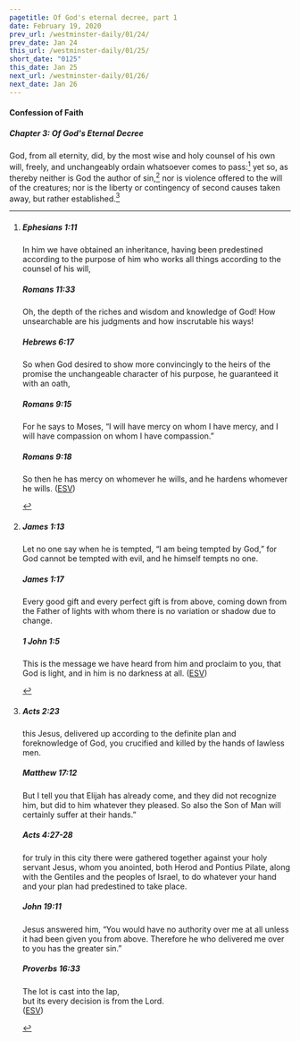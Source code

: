 ```yaml
---
pagetitle: Of God's eternal decree, part 1
date: February 19, 2020
prev_url: /westminster-daily/01/24/
prev_date: Jan 24
this_url: /westminster-daily/01/25/
short_date: "0125"
this_date: Jan 25
next_url: /westminster-daily/01/26/
next_date: Jan 26
---
```


#### Confession of Faith

##### Chapter 3: Of God's Eternal Decree

God, from all eternity, did, by the most wise and holy counsel of his own will, freely, and unchangeably ordain whatsoever comes to pass:[^fnref:wcf1] yet so, as thereby neither is God the author of sin,[^fnref:wcf2] nor is violence offered to the will of the creatures; nor is the liberty or contingency of second causes taken away, but rather established.[^fnref:wcf3]

[^fnref:wcf1]: <div class="esv"><h5>Ephesians 1:11</h5> <div class="esv-text"><p id="p49001011.01-1">In him we have obtained an inheritance, having been predestined according to the purpose of him who works all things according to the counsel of his will,</p> </div><h5>Romans 11:33</h5> <div class="esv-text"><p id="p45011033.01-2">Oh, the depth of the riches and wisdom and knowledge of God! How unsearchable are his judgments and how inscrutable his ways!</p> </div><h5>Hebrews 6:17</h5> <div class="esv-text"><p id="p58006017.01-3">So when God desired to show more convincingly to the heirs of the promise the unchangeable character of his purpose, he guaranteed it with an oath,</p> </div><h5>Romans 9:15</h5> <div class="esv-text"><p id="p45009015.01-4">For he says to Moses, &#8220;I will have mercy on whom I have mercy, and I will have compassion on whom I have compassion.&#8221;</p> </div><h5>Romans 9:18</h5> <div class="esv-text"><p id="p45009018.01-5">So then he has mercy on whomever he wills, and he hardens whomever he wills.  (<a href="http://www.esv.org" class="copyright">ESV</a>)</p> </div> </div>

[^fnref:wcf2]: <div class="esv"><h5>James 1:13</h5> <div class="esv-text"><p id="p59001013.01-1">Let no one say when he is tempted, &#8220;I am being tempted by God,&#8221; for God cannot be tempted with evil, and he himself tempts no one.</p> </div><h5>James 1:17</h5> <div class="esv-text"><p id="p59001017.01-2">Every good gift and every perfect gift is from above, coming down from the Father of lights with whom there is no variation or shadow due to change.</p> </div><h5>1 John 1:5</h5> <div class="esv-text"> <p id="p62001005.05-3">This is the message we have heard from him and proclaim to you, that God is light, and in him is no darkness at all.  (<a href="http://www.esv.org" class="copyright">ESV</a>)</p> </div> </div>

[^fnref:wcf3]: <div class="esv"><h5>Acts 2:23</h5> <div class="esv-text"><p id="p44002023.01-1">this Jesus, delivered up according to the definite plan and foreknowledge of God, you crucified and killed by the hands of lawless men.</p> </div><h5>Matthew 17:12</h5> <div class="esv-text"><p id="p40017012.01-2"><span class="woc">But I tell you that Elijah has already come, and they did not recognize him, but did to him whatever they pleased. So also the Son of Man will certainly suffer at their hands.&#8221;</span></p> </div><h5>Acts 4:27-28</h5> <div class="esv-text"><p class="same-paragraph" id="p44004027.01-3">for truly in this city there were gathered together against your holy servant Jesus, whom you anointed, both Herod and Pontius Pilate, along with the Gentiles and the peoples of Israel, to do whatever your hand and your plan had predestined to take place.</p> </div><h5>John 19:11</h5> <div class="esv-text"><p id="p43019011.01-4">Jesus answered him, <span class="woc">&#8220;You would have no authority over me at all unless it had been given you from above. Therefore he who delivered me over to you has the greater sin.&#8221;</span></p> </div><h5>Proverbs 16:33</h5> <div class="esv-text"><div class="block-indent"> <p class="line-group" id="p20016033.01-5">The lot is cast into the lap,<br /> <span class="indent"></span>but its every decision is from the <span class="small-caps">Lord</span>.<br />   (<a href="http://www.esv.org" class="copyright">ESV</a>)</p> </div> </div> </div>

